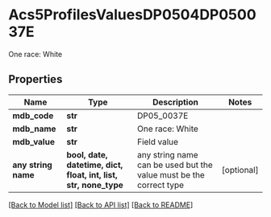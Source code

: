 # Acs5ProfilesValuesDP0504DP050037E

One race: White

## Properties
Name | Type | Description | Notes
------------ | ------------- | ------------- | -------------
**mdb_code** | **str** | DP05_0037E | 
**mdb_name** | **str** | One race: White | 
**mdb_value** | **str** | Field value | 
**any string name** | **bool, date, datetime, dict, float, int, list, str, none_type** | any string name can be used but the value must be the correct type | [optional]

[[Back to Model list]](../README.md#documentation-for-models) [[Back to API list]](../README.md#documentation-for-api-endpoints) [[Back to README]](../README.md)



